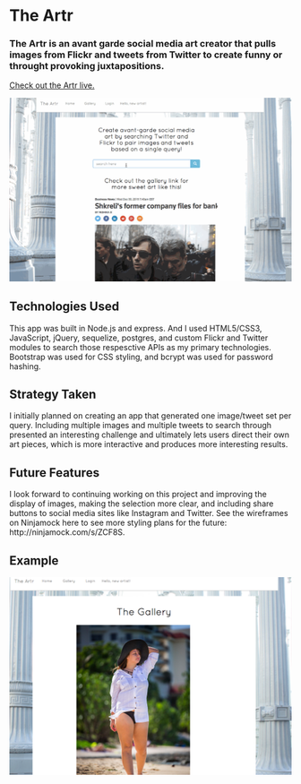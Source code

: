 <h1>The Artr</h1>

<h3>The Artr is an avant garde social media art creator that pulls images from Flickr and tweets from Twitter to create funny or throught provoking juxtapositions.</h3>

<a href="https://artr.herokuapp.com/">Check out the Artr live.</a>

<img src="/public/assets/artr.gif" />

<h2>Technologies Used</h2>
This app was built in Node.js and express. And I used HTML5/CSS3, JavaScript, jQuery, sequelize, postgres, and custom Flickr and Twitter modules to search those respesctive APIs as my primary technologies. Bootstrap was used for CSS styling, and bcrypt was used for password hashing.  

<h2>Strategy Taken</h2>
I initially planned on creating an app that generated one image/tweet set per query. Including multiple images and multiple tweets to search through presented an interesting challenge and ultimately lets users direct their own art pieces, which is more interactive and produces more interesting results. 

<h2>Future Features</h2>
I look forward to continuing working on this project and improving the display of images, making the selection more clear, and including share buttons to social media sites like Instagram and Twitter. See the wireframes on Ninjamock here to see more styling plans for the future: http://ninjamock.com/s/ZCF8S.

<h2>Example</h2>
<img src="/public/assets/artr.png" / >